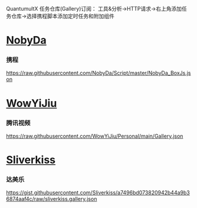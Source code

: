 QuantumultX 任务仓库(Gallery)订阅：
工具&分析->HTTP请求->右上角添加任务仓库->选择携程脚本添加定时任务和附加组件

# [NobyDa](https://github.com/NobyDa/Script/tree/master)

### 携程
https://raw.githubusercontent.com/NobyDa/Script/master/NobyDa_BoxJs.json

# [WowYiJiu](https://github.com/WowYiJiu/Personal)

### 腾讯视频
https://raw.githubusercontent.com/WowYiJiu/Personal/main/Gallery.json

# [Sliverkiss](https://github.com/Sliverkiss/QuantumultX)

### 达美乐
https://gist.githubusercontent.com/Sliverkiss/a7496bd073820942b44a9b36874aaf4c/raw/sliverkiss.gallery.json
